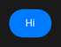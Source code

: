 <!DOCTYPE html>
<html lang="en">
<head>
    <meta charset="UTF-8">
    <meta name="viewport" content="width=device-width, initial-scale=1.0">
    <title>Smooth Website with Button - Dark Theme and Effects</title>
    <style>
        body, html {
            height: 100%;
            margin: 0;
            display: flex;
            justify-content: center;
            align-items: center;
            background-color: #1a1a1a;
            font-family: Arial, sans-serif;
        }
        .button-container {
            position: relative;
            overflow: hidden;
            border-radius: 25px;
        }
        .button {
            padding: 15px 30px;
            font-size: 18px;
            background-color: #007bff;
            color: white;
            border: none;
            border-radius: 25px;
            cursor: pointer;
            transition: all 0.3s ease;
            box-shadow: 0 4px 6px rgba(0,0,0,0.3);
            position: relative;
            overflow: hidden;
        }
        .button:hover {
            background-color: #0056b3;
            transform: translateY(-2px);
            box-shadow: 0 6px 8px rgba(0,0,0,0.4);
        }
        .button:active {
            transform: translateY(0);
            box-shadow: 0 2px 4px rgba(0,0,0,0.2);
        }
        .button::after {
            content: '';
            position: absolute;
            top: 50%;
            left: 50%;
            width: 5px;
            height: 5px;
            background: rgba(255, 255, 255, .5);
            opacity: 0;
            border-radius: 100%;
            transform: scale(1, 1) translate(-50%);
            transform-origin: 50% 50%;
        }
        .button:focus:not(:active)::after {
            animation: ripple 1s ease-out;
        }
        @keyframes ripple {
            0% {
                transform: scale(0, 0);
                opacity: 1;
            }
            20% {
                transform: scale(25, 25);
                opacity: 1;
            }
            100% {
                opacity: 0;
                transform: scale(40, 40);
            }
        }
        .button:focus {
            outline: none;
            animation: glow 1s ease-in-out infinite alternate;
        }
        @keyframes glow {
            from {
                box-shadow: 0 0 5px #007bff, 0 0 10px #007bff, 0 0 15px #007bff, 0 0 20px #007bff;
            }
            to {
                box-shadow: 0 0 10px #007bff, 0 0 20px #007bff, 0 0 30px #007bff, 0 0 40px #007bff;
            }
        }
    </style>
</head>
<body>
    <div class="button-container">
        <button class="button">Hi</button>
    </div>
    <script>
        document.querySelector('.button').addEventListener('click', function(e) {
            this.blur();
            setTimeout(() => this.focus(), 10);
        });
    </script>
</body>
</html>
